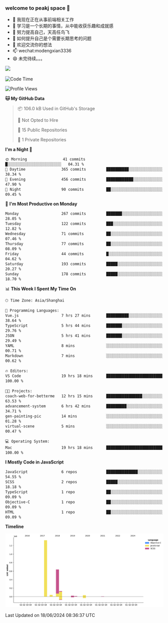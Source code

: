 ### welcome to peakj space 👋



- 🔭 我现在正在从事前端相关工作
- 🌱 学习是一个长期的事情，从中能收获乐趣和成就感
- 👯 努力提高自己，天高任鸟飞
- 🤔 如何提升自己是个需要长期思考的问题
- 💬 欢迎交流你的想法
- 📫 wechat:modengxian3336
- 😄 未完待续。。。

![](https://s2.ax1x.com/2019/06/28/ZKxc4J.jpg)

<!--START_SECTION:waka-->
![Code Time](http://img.shields.io/badge/Code%20Time-3%2C650%20hrs%2038%20mins-blue)

![Profile Views](http://img.shields.io/badge/Profile%20Views-0-blue)

**🐱 My GitHub Data** 

> 📦 106.0 kB Used in GitHub's Storage 
 > 
> 🚫 Not Opted to Hire
 > 
> 📜 15 Public Repositories 
 > 
> 🔑 1 Private Repositories 
 > 
**I'm a Night 🦉** 

```text
🌞 Morning                41 commits          █░░░░░░░░░░░░░░░░░░░░░░░░   04.31 % 
🌆 Daytime                365 commits         ██████████░░░░░░░░░░░░░░░   38.34 % 
🌃 Evening                456 commits         ████████████░░░░░░░░░░░░░   47.90 % 
🌙 Night                  90 commits          ██░░░░░░░░░░░░░░░░░░░░░░░   09.45 % 
```
📅 **I'm Most Productive on Monday** 

```text
Monday                   267 commits         ███████░░░░░░░░░░░░░░░░░░   28.05 % 
Tuesday                  122 commits         ███░░░░░░░░░░░░░░░░░░░░░░   12.82 % 
Wednesday                71 commits          ██░░░░░░░░░░░░░░░░░░░░░░░   07.46 % 
Thursday                 77 commits          ██░░░░░░░░░░░░░░░░░░░░░░░   08.09 % 
Friday                   44 commits          █░░░░░░░░░░░░░░░░░░░░░░░░   04.62 % 
Saturday                 193 commits         █████░░░░░░░░░░░░░░░░░░░░   20.27 % 
Sunday                   178 commits         █████░░░░░░░░░░░░░░░░░░░░   18.70 % 
```


📊 **This Week I Spent My Time On** 

```text
🕑︎ Time Zone: Asia/Shanghai

💬 Programming Languages: 
Vue.js                   7 hrs 27 mins       ██████████░░░░░░░░░░░░░░░   38.64 % 
TypeScript               5 hrs 44 mins       ███████░░░░░░░░░░░░░░░░░░   29.76 % 
JSON                     5 hrs 41 mins       ███████░░░░░░░░░░░░░░░░░░   29.49 % 
YAML                     8 mins              ░░░░░░░░░░░░░░░░░░░░░░░░░   00.71 % 
Markdown                 7 mins              ░░░░░░░░░░░░░░░░░░░░░░░░░   00.62 % 

🔥 Editors: 
VS Code                  19 hrs 18 mins      █████████████████████████   100.00 % 

🐱‍💻 Projects: 
coach-web-for-betterme   12 hrs 15 mins      ████████████████░░░░░░░░░   63.53 % 
advancement-system       6 hrs 42 mins       █████████░░░░░░░░░░░░░░░░   34.71 % 
gen-painting-pic         14 mins             ░░░░░░░░░░░░░░░░░░░░░░░░░   01.28 % 
virtual-scene            5 mins              ░░░░░░░░░░░░░░░░░░░░░░░░░   00.47 % 

💻 Operating System: 
Mac                      19 hrs 18 mins      █████████████████████████   100.00 % 
```

**I Mostly Code in JavaScript** 

```text
JavaScript               6 repos             ██████████████░░░░░░░░░░░   54.55 % 
SCSS                     2 repos             █████░░░░░░░░░░░░░░░░░░░░   18.18 % 
TypeScript               1 repo              ██░░░░░░░░░░░░░░░░░░░░░░░   09.09 % 
Objective-C              1 repo              ██░░░░░░░░░░░░░░░░░░░░░░░   09.09 % 
HTML                     1 repo              ██░░░░░░░░░░░░░░░░░░░░░░░   09.09 % 
```



**Timeline**

![Lines of Code chart](https://raw.githubusercontent.com/PeakJ/PeakJ/master/assets/bar_graph.png)


 Last Updated on 18/06/2024 08:36:37 UTC
<!--END_SECTION:waka-->

